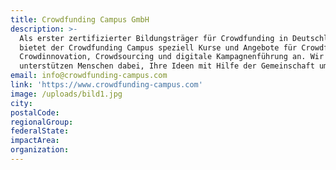 ```yaml
---
title: Crowdfunding Campus GmbH
description: >-
  Als erster zertifizierter Bildungsträger für Crowdfunding in Deutschland
  bietet der Crowdfunding Campus speziell Kurse und Angebote für Crowdfunding,
  Crowdinnovation, Crowdsourcing und digitale Kampagnenführung an. Wir
  unterstützen Menschen dabei, Ihre Ideen mit Hilfe der Gemeinschaft umzusetzen.
email: info@crowdfunding-campus.com
link: 'https://www.crowdfunding-campus.com'
image: /uploads/bild1.jpg
city:
postalCode:
regionalGroup:
federalState:
impactArea:
organization:
---
```


